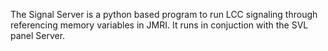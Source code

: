 The Signal Server is a python based program to run LCC signaling through referencing memory variables in JMRI. It runs in conjuction with the SVL panel Server.
